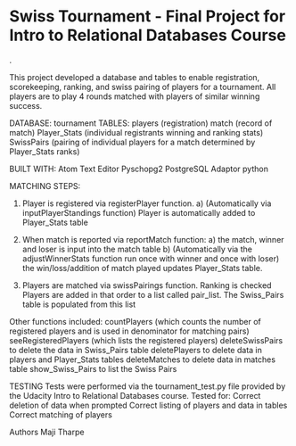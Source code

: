 <h1>Swiss Tournament - Final Project for Intro to Relational Databases Course</h1>.

This project developed a database and tables to enable registration, scorekeeping, ranking, and swiss pairing of players for a tournament. All players are to play 4 rounds matched with players of similar winning success.

DATABASE: tournament
TABLES:
  players (registration)
  match (record of match)
  Player_Stats (individual registrants winning and ranking stats)
  SwissPairs (pairing of individual players for a match determined by Player_Stats ranks)

BUILT WITH:
  Atom Text Editor
  Pyschopg2 PostgreSQL Adaptor
  python

MATCHING STEPS:
1) Player is registered via registerPlayer function.
  a) (Automatically via inputPlayerStandings function) Player is automatically added to Player_Stats table

2) When match is reported via reportMatch function:
   a) the match, winner and loser is input into the match table
   b) (Automatically via the adjustWinnerStats function run once with winner and once with loser) the win/loss/addition of match played updates Player_Stats table.

3) Players are matched via swissPairings function.
Ranking is checked
Players are added in that order to a list called pair_list.
The Swiss_Pairs table is populated from this list

Other functions included:
  countPlayers (which counts the number of registered players and is used in denominator for matching pairs)
  seeRegisteredPlayers (which lists the registered players)
  deleteSwissPairs to delete the data in Swiss_Pairs table
  deletePlayers to delete data in players and Player_Stats tables
  deleteMatches to delete data in matches table
  show_Swiss_Pairs to list the Swiss Pairs

TESTING
  Tests were performed via the tournament_test.py file provided by the Udacity Intro to Relational Databases course.  Tested for:
  Correct deletion of data when prompted
  Correct listing of players and data in tables
  Correct matching of players

Authors
  Maji Tharpe
